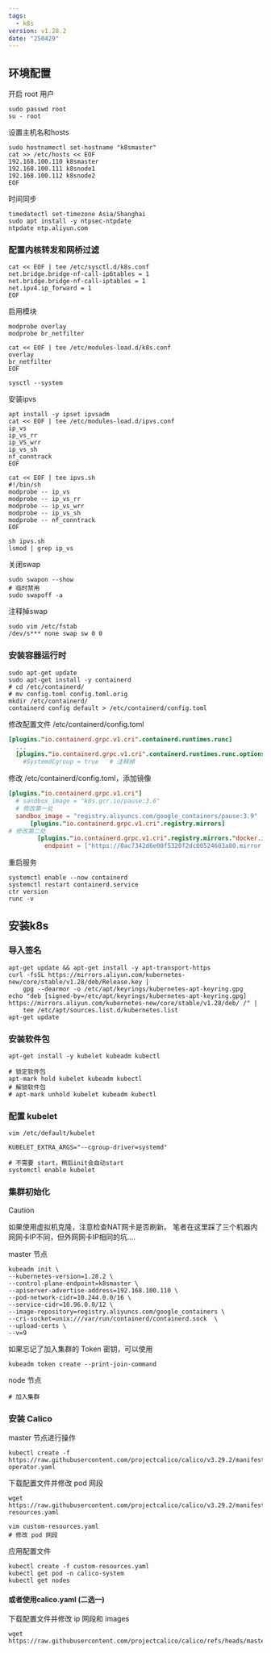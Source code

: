 ```yaml
---
tags:
  - k8s
version: v1.28.2
date: "250429"
---
```


## 环境配置

开启 root 用户

```shell
sudo passwd root
su - root
```

设置主机名和hosts

```shell
sudo hostnamectl set-hostname "k8smaster"
cat >> /etc/hosts << EOF
192.168.100.110 k8smaster
192.168.100.111 k8snode1
192.168.100.112 k8snode2
EOF
```

时间同步
```shell
timedatectl set-timezone Asia/Shanghai
sudo apt install -y ntpsec-ntpdate
ntpdate ntp.aliyun.com
```
### 配置内核转发和网桥过滤

```shell
cat << EOF | tee /etc/sysctl.d/k8s.conf
net.bridge.bridge-nf-call-ip6tables = 1
net.bridge.bridge-nf-call-iptables = 1
net.ipv4.ip_forward = 1
EOF
```

启用模块

```shell
modprobe overlay
modprobe br_netfilter

cat << EOF | tee /etc/modules-load.d/k8s.conf
overlay
br_netfilter
EOF

sysctl --system
```

安装ipvs

```shell
apt install -y ipset ipvsadm
cat << EOF | tee /etc/modules-load.d/ipvs.conf
ip_vs
ip_vs_rr
ip_VS_wrr
ip_vs_sh
nf_conntrack
EOF
```

```shell
cat << EOF | tee ipvs.sh
#!/bin/sh
modprobe -- ip_vs
modprobe -- ip_vs_rr
modprobe -- ip_vs_wrr
modprobe -- ip_vs_sh
modprobe -- nf_conntrack
EOF

sh ipvs.sh
lsmod | grep ip_vs
```

关闭swap

```shell
sudo swapon --show
# 临时禁用
sudo swapoff -a
```

 注释掉swap
```shell
sudo vim /etc/fstab
/dev/s*** none swap sw 0 0
```

### 安装容器运行时

```shell
sudo apt-get update
sudo apt-get install -y containerd
# cd /etc/containerd/
# mv config.toml config.toml.orig
mkdir /etc/containerd/
containerd config default > /etc/containerd/config.toml
```

修改配置文件 /etc/containerd/config.toml
```toml
[plugins."io.containerd.grpc.v1.cri".containerd.runtimes.runc]
  ...
  [plugins."io.containerd.grpc.v1.cri".containerd.runtimes.runc.options]
    #SystemdCgroup = true	# 注释掉
```

修改 /etc/containerd/config.toml，添加镜像
```toml
[plugins."io.containerd.grpc.v1.cri"]
  # sandbox_image = "k8s.gcr.io/pause:3.6"
  # 修改第一处
  sandbox_image = "registry.aliyuncs.com/google_containers/pause:3.9"
      [plugins."io.containerd.grpc.v1.cri".registry.mirrors]
# 修改第二处
		[plugins."io.containerd.grpc.v1.cri".registry.mirrors."docker.io"]
          endpoint = ["https://0ac7342d6e00f5320f2dc00524603a80.mirror.swr.myhuaweicloud.com"]
```


重启服务
```shell
systemctl enable --now containerd
systemctl restart containerd.service
ctr version
runc -v
```

## 安装k8s

### 导入签名

```shell
apt-get update && apt-get install -y apt-transport-https
curl -fsSL https://mirrors.aliyun.com/kubernetes-new/core/stable/v1.28/deb/Release.key |
    gpg --dearmor -o /etc/apt/keyrings/kubernetes-apt-keyring.gpg
echo "deb [signed-by=/etc/apt/keyrings/kubernetes-apt-keyring.gpg] https://mirrors.aliyun.com/kubernetes-new/core/stable/v1.28/deb/ /" |
    tee /etc/apt/sources.list.d/kubernetes.list
apt-get update

```

### 安装软件包

```shell
apt-get install -y kubelet kubeadm kubectl

# 锁定软件包
apt-mark hold kubelet kubeadm kubectl
# 解锁软件包
# apt-mark unhold kubelet kubeadm kubectl
```

### 配置 kubelet

```shell
vim /etc/default/kubelet

KUBELET_EXTRA_ARGS="--cgroup-driver=systemd"
```

```shell
# 不需要 start，稍后init会自动start
systemctl enable kubelet
```

### 集群初始化

> [!CAUTION]
> 如果使用虚拟机克隆，注意检查NAT网卡是否刷新。
> 笔者在这里踩了三个机器内网网卡IP不同，但外网网卡IP相同的坑....


master 节点

```shell
kubeadm init \
--kubernetes-version=1.28.2 \
--control-plane-endpoint=k8smaster \
--apiserver-advertise-address=192.168.100.110 \
--pod-network-cidr=10.244.0.0/16 \
--service-cidr=10.96.0.0/12 \
--image-repository=registry.aliyuncs.com/google_containers \
--cri-socket=unix:///var/run/containerd/containerd.sock  \
--upload-certs \
--v=9
```

如果忘记了加入集群的 Token 密钥，可以使用

```shell
kubeadm token create --print-join-command
```

node 节点

```shell
# 加入集群
```

### 安装 Calico

master 节点进行操作

```shell
kubectl create -f https://raw.githubusercontent.com/projectcalico/calico/v3.29.2/manifests/tigera-operator.yaml
```

下载配置文件并修改 pod 网段

```shell
wget  https://raw.githubusercontent.com/projectcalico/calico/v3.29.2/manifests/custom-resources.yaml

vim custom-resources.yaml
# 修改 pod 网段
```

应用配置文件

```shell
kubectl create -f custom-resources.yaml
kubectl get pod -n calico-system
kubectl get nodes
```


#### 或者使用calico.yaml (二选一)

下载配置文件并修改 ip 网段和 images

```shell
wget https://raw.githubusercontent.com/projectcalico/calico/refs/heads/master/manifests/calico.yaml
```

